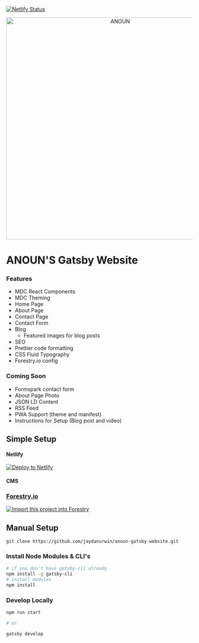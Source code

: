[![Netlify Status](https://api.netlify.com/api/v1/badges/ffce3bc9-ac15-404f-a9ba-b922b7bbd711/deploy-status)](https://app.netlify.com/sites/anoun-gatsby-website/deploys)

<p align="center">
  <a href="https://anoun-gatsby-website.firebaseapp.com">
    <img alt="ANOUN" src="https://anoun.company/images/anoun-share-image.png" width="600" />
  </a>
</p>

# ANOUN'S Gatsby Website

### Features

* MDC React Components
* MDC Theming
* Home Page
* About Page
* Contact Page
* Contact Form
* Blog
  * Featured images for blog posts
* SEO
* Prettier code formatting
* CSS Fluid Typography
* Forestry.io config


### Coming Soon

* Formspark contact form
* About Page Photo
* JSON LD Content
* RSS Feed
* PWA Support (theme and manifest)
* Instructions for Setup (Blog post and video)

## Simple Setup

#### Netlify

[![Deploy to Netlify](https://www.netlify.com/img/deploy/button.svg)](https://app.netlify.com/start/deploy?repository=https://github.com/jaydanurwin/anoun-gatsby-website/)

#### CMS

### [Forestry.io](https://forestry.io/)

<a href="https://app.forestry.io/quick-start?repo=jaydanurwin/anoun-gatsby-website&engine=gatsby">
    <img alt="Import this project into Forestry" src="https://assets.forestry.io/import-to-forestryK.svg" />
</a>

## Manual Setup

`git clone https://github.com/jaydanurwin/anoun-gatsby-website.git`

### Install Node Modules & CLI's

```bash
# if you don't have gatsby-cli already
npm install -g gatsby-cli
# install modules
npm install
```

### Develop Locally

```bash
npm run start

# or

gatsby develop
```
